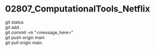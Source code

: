 # 02807_ComputationalTools_Netflix

git status <br />
git add .  <br />
git commit -m "<message_here>" <br />
git push origin main <br />
git pull origin main <br />
